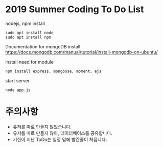 # 2019 Summer Coding To Do List

nodejs, npm install

```
sudo apt install node
sudo apt install npm
```

Documentation for mongoDB install
 https://docs.mongodb.com/manual/tutorial/install-mongodb-on-ubuntu/

install need for module
```
npm install express, mongoose, moment, ejs
```

start server

```
node app.js
```


# 주의사항
- 유저를 따로 만들지 않았습니다.
- 유저를 따로 만들지 않아, 데이터베이스를 공유합니다.
- 기한이 지난 ToDo는 일정 밑에 빨간줄이 쳐집니다.
